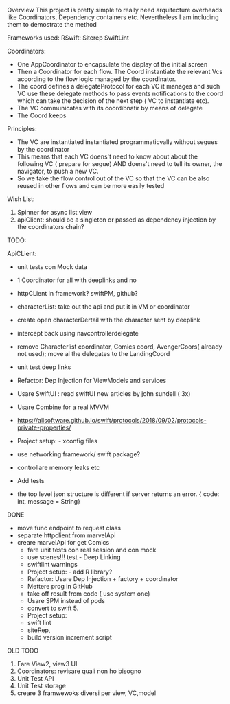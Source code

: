 Overview
This project is pretty simple to really need arquitecture overheads like Coordinators, Dependency containers etc. Nevertheless I am including them to demostrate the method


Frameworks used:
RSwift:
Siterep
SwiftLint

Coordinators:
  - One AppCoordinator to encapsulate the display of the initial screen
  - Then a Coordinator for each flow. The Coord instantiate the relevant Vcs according to the flow logic managed by the coordinator.
  - The coord defines a delegateProtocol for each VC it manages and such VC use these delegate methods to pass events notifications to the coord which can take the decision of the next step ( VC to instantiate etc).
  - The VC communicates with its coordibnatir by means of delegate
  - The Coord keeps 

Principles: 
  - The VC are instantiated instantiated programmaticvally without segues by the coordinator
  - This means that each VC doens't need to know about about the following VC ( prepare for segue) AND doens't need to tell its owner, the navigator, to push a new VC.
  - So we take the flow control out of the VC so that the VC can be also reused in other flows and can be more easily tested


Wish List:
  1.  Spinner for async list view
  2.  apiClient: should be a singleton or passed as dependency injection by the coordinators chain?


TODO:

ApiCLient: 

- unit tests con Mock data

- 1 Coordinator for all with deeplinks and no  
- httpCLient in framework? swiftPM, github?

- characterList: take out the api and put it in VM or coordinator
- create open characterDertail with the character sent by deeplink
- intercept back using navcontrollerdelegate

- remove Characterlist coordinator, Comics coord, AvengerCoors( already not used); move al the delegates to the LandingCoord
- unit test deep links
- Refactor: Dep Injection for  ViewModels and services
- Usare SwiftUI : read swiftUI new articles by john sundell ( 3x)
- Usare Combine for a real MVVM
- https://alisoftware.github.io/swift/protocols/2018/09/02/protocols-private-properties/
- Project setup: - xconfig files
- use networking framework/ swift package? 
- controllare memory leaks etc
- Add tests

- the top level json structure is different if server returns an error. { code: int, message = String}

DONE
- move func endpoint to request class
- separate httpclient from marvelApi
- creare marvelApi for get Comics
     - fare unit tests con real session and con mock
  - use scenes!!! test - Deep Linking
  -  swiftlint warnings
  - Project setup:  - add R library? 
  - Refactor: Usare Dep Injection + factory + coordinator
  - Mettere prog in GitHub   
  - take off result from code ( use system one)
  - Usare SPM instead of pods
  - convert to swift 5.
  - Project setup:
  - swift lint
  - siteRep, 
  - build version increment script 


OLD TODO
  1.  Fare View2, view3 UI
  2.  Coordinators: revisare quali non ho bisogno
  3.  Unit Test API
  4.  Unit Test storage
  5.  creare 3 framwewoks diversi per view, VC,model

